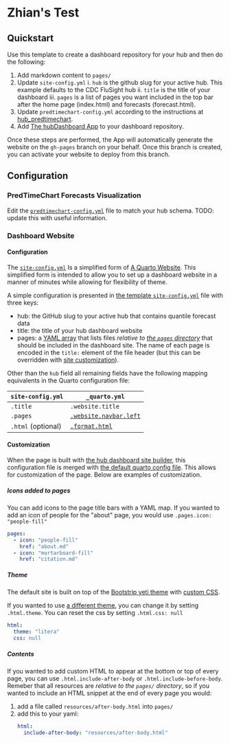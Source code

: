 # Zhian's Test

## Quickstart

Use this template to create a dashboard repository for your hub and then do
the following:

1. Add markdown content to `pages/`
2. Update `site-config.yml`
    i. `hub` is the github slug for your active hub. This example defaults to the CDC FluSight hub
    ii. `title` is the title of your dashboard
    iii. `pages` is a list of pages you want included in the top bar after the home page (index.html) and forecasts (forecast.html).
3. Update `predtimechart-config.yml` according to the instructions at [hub_predtimechart](https://github.com/hubverse-org/hub-dashboard-predtimechart/tree/main?tab=readme-ov-file#required-hub-configuration).
4. Add [The hubDashboard App](https://github.com/apps/hubDashboard) to your dashboard repository.

Once these steps are performed, the App will automatically generate the website on the `gh-pages` branch on your behalf. Once this branch is created, you can activate your website to deploy from this branch.


## Configuration


### PredTimeChart Forecasts Visualization

Edit the [`predtimechart-config.yml`](predtimechart-config.yml) file to match your hub schema.
TODO: update this with useful information.

### Dashboard Website

#### Configuration

The [`site-config.yml`](site-config.yml) Is a simplified form of [A Quarto Website](https://quarto.org/docs/websites/#config-file). This simplified form is intended to allow you to set up a dashboard website in a manner of minutes while allowing for flexibility of theme.

A simple configuration is presented in [the template `site-config.yml`](https://github.com/hubverse-org/hub-dashboard-template/blob/main/site-config.yml) file
with three keys:

 - hub: the GitHub slug to your active hub that contains quantile forecast data
 - title: the title of your hub dashboard website
 - pages: a [YAML array](https://www.commonwl.org/user_guide/topics/yaml-guide.html#arrays) that lists files _relative to [the `pages` directory](pages/)_ that should be included in the dashboard site. The name of each page is encoded in the `title:` element of the file header (but this can be overridden with [site customization](#customization)).

Other than the `hub` field all remaining fields have the following mapping equivalents in the Quarto configuration file:

| `site-config.yml`  | `_quarto.yml` |
| ------------------ | ------------- |
| `.title`           | `.website.title` |
| `.pages`           | [`.website.navbar.left`](https://quarto.org/docs/websites/website-navigation.html#top-navigation) |
| `.html` (optional) | [`.format.html`](https://quarto.org/docs/reference/formats/html.html#format-options) |

#### Customization

When the page is built with [the hub dashboard site builder](https://github.com/hubverse-org/hub-dash-site-builder), this configuration file is merged with [the default quarto config file](https://github.com/hubverse-org/hub-dash-site-builder/blob/main/static/_quarto.yml). This allows for customization of the page. Below
are examples of customization.

##### Icons added to pages

You can add icons to the page title bars with a YAML map. If you wanted to add an icon of people for the "about" page, you would use `.pages.icon: "people-fill"`

```yaml
pages:
  - icon: "people-fill"
    href: "about.md"
  - icon: "mortarboard-fill"
    href: "citation.md"
```

##### Theme

The default site is built on top of the [Bootstrip yeti theme](https://bootswatch.com/yeti/) with [custom CSS](https://github.com/hubverse-org/hub-dash-site-builder/blob/main/static/resources/css/styles.css).

If you wanted to use [a different theme](https://quarto.org/docs/output-formats/html-themes.html), you can change it by setting `.html.theme`. You can reset the css by setting `.html.css: null`

```yaml
html:
  theme: "litera"
  css: null
```

##### Contents

If you wanted to add custom HTML to appear at the bottom or top of every page,
you can use `.html.include-after-body` or `.html.include-before-body`. Remeber
that all resources are _relative to the `pages/` directory_, so if you wanted
to include an HTML snippet at the end of every page you would:

1. add a file called `resources/after-body.html` into `pages/`
2. add this to your yaml:
   ```yaml
   html:
     include-after-body: "resources/after-body.html"
   ```
